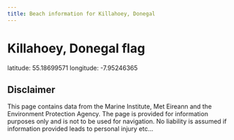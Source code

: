 ```yaml
---
title: Beach information for Killahoey, Donegal
---
```

# Killahoey, Donegal <span class="material-icons blue-flag">flag</span>

<div class="location-info">latitude: 55.18699571 longitude: -7.95246365</div>
<div class="met-eireann-warnings"></div>
<div></div>

## Disclaimer

This page contains data from the Marine Institute, 
Met Eireann and the Environment Protection Agency. The page is provided for
information purposes only and is not to be used for navigation. No liability 
is assumed if information provided leads to personal injury etc...